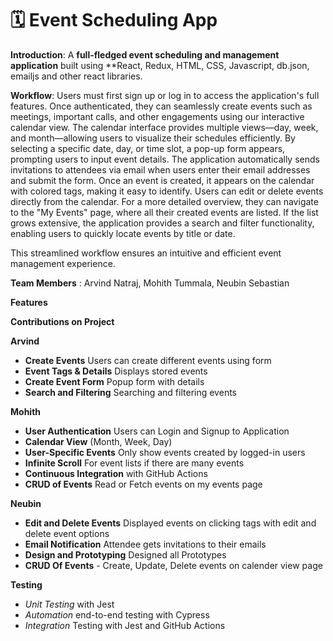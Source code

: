 # 🗓️ Event Scheduling App

**Introduction**: A **full-fledged event scheduling and management application** built using **React, Redux, HTML, CSS, Javascript, db.json, emailjs and other react libraries. 

**Workflow**: Users must first sign up or log in to access the application's full features. Once authenticated, they can seamlessly create events such as meetings, important calls, and other engagements using our interactive calendar view. The calendar interface provides multiple views—day, week, and month—allowing users to visualize their schedules efficiently. By selecting a specific date, day, or time slot, a pop-up form appears, prompting users to input event details. The application automatically sends invitations to attendees via email when users enter their email addresses and submit the form. Once an event is created, it appears on the calendar with colored tags, making it easy to identify. Users can edit or delete events directly from the calendar. For a more detailed overview, they can navigate to the "My Events" page, where all their created events are listed. If the list grows extensive, the application provides a search and filter functionality, enabling users to quickly locate events by title or date.

This streamlined workflow ensures an intuitive and efficient event management experience.

**Team Members** :
Arvind Natraj, Mohith Tummala, Neubin Sebastian

**Features**



 **Contributions on Project**
 
**Arvind**
-  **Create Events** Users can create different events using form
-  **Event Tags & Details** Displays stored events
-  **Create Event Form** Popup form with details
-  **Search and Filtering** Searching and filtering events


 **Mohith**
-  **User Authentication** Users can Login and Signup to Application
-  **Calendar View** (Month, Week, Day)
-  **User-Specific Events** Only show events created by logged-in users
-  **Infinite Scroll** For event lists if there are many events
-  **Continuous Integration** with GitHub Actions
-  **CRUD of Events** Read or Fetch events on my events page


  **Neubin**
-  **Edit and Delete Events**  Displayed events on clicking tags with edit and delete event options
-  **Email Notification**  Attendee gets invitations to their emails
-  **Design and Prototyping** Designed all Prototypes
-  **CRUD Of Events** - Create, Update, Delete events on calender view page




 **Testing**
-  *Unit Testing* with Jest
-  *Automation* end-to-end testing with Cypress
-  *Integration* Testing with Jest and GitHub Actions
  


